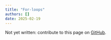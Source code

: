 ```yaml
---
title: "For-loops"
authors: []
date: 2025-02-19
---
```


Not yet written: contribute to this page on [GitHub](https://github.com/Diminim/love-cookbook).